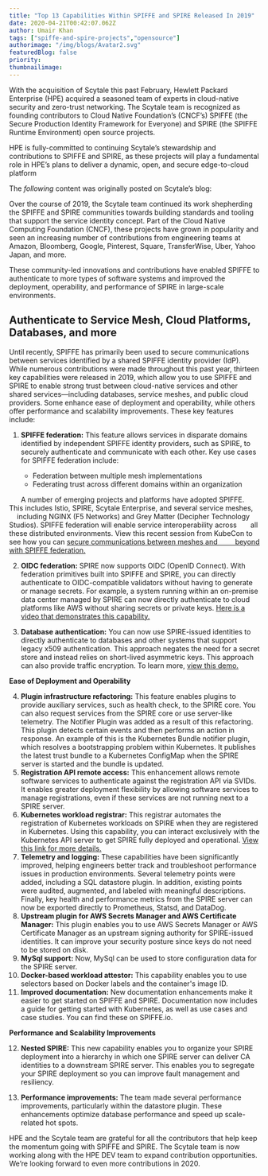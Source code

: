 ```yaml
---
title: "Top 13 Capabilities Within SPIFFE and SPIRE Released In 2019"
date: 2020-04-21T00:42:07.062Z
author: Umair Khan 
tags: ["spiffe-and-spire-projects","opensource"]
authorimage: "/img/blogs/Avatar2.svg"
featuredBlog: false
priority:
thumbnailimage:
---
```

With the acquisition of Scytale this past February, Hewlett Packard Enterprise (HPE) acquired a seasoned team of experts in cloud-native security and zero-trust networking. The Scytale team is recognized as founding contributors to Cloud Native Foundation’s (CNCF’s) SPIFFE (the Secure Production Identity Framework for Everyone) and SPIRE (the SPIFFE Runtime Environment) open source projects. 

HPE is fully-committed to continuing Scytale’s stewardship and contributions to SPIFFE and SPIRE, as these projects will play a fundamental role in HPE’s plans to deliver a dynamic, open, and secure edge-to-cloud platform

The *following* content was originally posted on Scytale’s blog:

Over the course of 2019, the Scytale team continued its work shepherding the SPIFFE and SPIRE communities towards building standards and tooling that support the service identity concept. Part of the Cloud Native Computing Foundation (CNCF), these projects have grown in popularity and seen an increasing number of contributions from engineering teams at Amazon, Bloomberg, Google, Pinterest, Square, TransferWise, Uber, Yahoo Japan, and more. 

These community-led innovations and contributions have enabled SPIFFE to authenticate to more types of software systems and improved the deployment, operability, and performance of SPIRE in large-scale environments.  

## Authenticate to Service Mesh, Cloud Platforms, Databases, and more

Until recently, SPIFFE has primarily been used to secure communications between services identified by a shared SPIFFE identity provider (IdP). While numerous contributions were made throughout this past year, thirteen key capabilities were released in 2019, which allow you to use SPIFFE and SPIRE to enable strong trust between cloud-native services and other shared services—including databases, service meshes, and public cloud providers. Some enhance ease of deployment and operability, while others offer performance and scalability improvements. These key features include: 

1. __SPIFFE federation:__ This feature allows services in disparate domains identified by independent SPIFFE identity providers, such as SPIRE, to securely authenticate and communicate with each other.  Key use cases for SPIFFE federation include: 

    * Federation between multiple mesh implementations 
    * Federating trust across different domains within an organization

&nbsp; &nbsp; &nbsp; A number of emerging projects and platforms have adopted SPIFFE. This includes Istio, SPIRE, Scytale Enterprise, and several service meshes,  &nbsp; &nbsp; &nbsp; including NGINX (F5 Networks) and Grey Matter (Decipher Technology Studios). SPIFFE federation will enable service interoperability across &nbsp; &nbsp; &nbsp; all these distributed environments.  View this recent session from KubeCon to see how you can [secure communications between meshes and &nbsp; &nbsp; &nbsp; &nbsp; beyond with SPIFFE federation.](https://www.youtube.com/watch?v=cx_NnvbsCP4)

2. __OIDC federation:__ SPIRE now supports OIDC (OpenID Connect). With federation primitives built into SPIFFE and SPIRE, you can directly authenticate to OIDC-compatible validators without having to generate or manage secrets. For example, a system running within an on-premise data center managed by SPIRE can now directly authenticate to cloud platforms like AWS without sharing secrets or private keys. [Here is a video that demonstrates this capability.](https://www.youtube.com/watch?v=db_3LefoG9k&feature=youtu.be)

3. __Database authentication:__ You can now use SPIRE-issued identities to directly authenticate to databases and other systems that support legacy x509 authentication. This approach negates the need for a secret store and instead relies on short-lived asymmetric keys. This approach can also provide traffic encryption. To learn more, [view this demo.](https://www.youtube.com/watch?v=YFll-3jgFrU&feature=youtu.be)

__Ease of Deployment and Operability__

4. __Plugin infrastructure refactoring:__ This feature enables plugins to provide auxiliary services, such as health check, to the SPIRE core. You can also request services from the SPIRE core or use server-like telemetry. The Notifier Plugin was added as a result of this refactoring. This plugin detects certain events and then performs an action in response.  An example of this is the Kubernetes Bundle notifier plugin, which resolves a bootstrapping problem within Kubernetes. It publishes the latest trust bundle to a Kubernetes ConfigMap when the SPIRE server is started and the bundle is updated. 
5. __Registration API remote access:__ This enhancement allows remote software services to authenticate against the registration API via SVIDs. It enables greater deployment flexibility by allowing software services to manage registrations, even if these services are not running next to a SPIRE server.
6. __Kubernetes workload registrar:__ This registrar automates the registration of Kubernetes workloads on SPIRE when they are registered in Kubernetes. Using this capability, you can interact exclusively with the Kubernetes API server to get SPIRE fully deployed and operational. [View this link for more details.](https://github.com/spiffe/spire/tree/master/support/k8s/k8s-workload-registrar)
7. __Telemetry and logging:__ These capabilities have been significantly improved, helping engineers better track and troubleshoot performance issues in production environments. Several telemetry points were added, including a SQL datastore plugin. In addition, existing points were audited, augmented, and labeled with meaningful descriptions.  Finally, key health and performance metrics from the SPIRE server can now be exported directly to Prometheus, Statsd, and DataDog.
8. __Upstream plugin for AWS Secrets Manager and AWS Certificate Manager:__ This plugin enables you to use AWS Secrets Manager or AWS Certificate Manager as an upstream signing authority for SPIRE-issued identities. It can improve your security posture since keys do not need to be stored on disk. 
9. __MySql support:__ Now, MySql can be used to store configuration data for the SPIRE server.
10. __Docker-based workload attestor:__ This capability enables you to use selectors based on Docker labels and the container's image ID.
11. __Improved documentation:__ New documentation enhancements make it easier to get started on SPIFFE and SPIRE. Documentation now includes a guide for getting started with Kubernetes, as well as use cases and case studies. You can find these on SPIFFE.io. 

__Performance and Scalability Improvements__

12. __Nested SPIRE:__ This new capability enables you to organize your SPIRE deployment into a hierarchy in which one SPIRE server can deliver CA identities to a downstream SPIRE server. This enables you to segregate your SPIRE deployment so you can improve fault management and resiliency. 

13. __Performance improvements:__ The team made several performance improvements, particularly within the datastore plugin. These enhancements optimize database performance and speed up scale-related hot spots. 

HPE and the Scytale team are grateful for all the contributors that help keep the momentum going with SPIFFE and SPIRE. The Scytale team is now working along with the HPE DEV team to expand contribution opportunities. We’re looking forward to even more contributions in 2020. 




